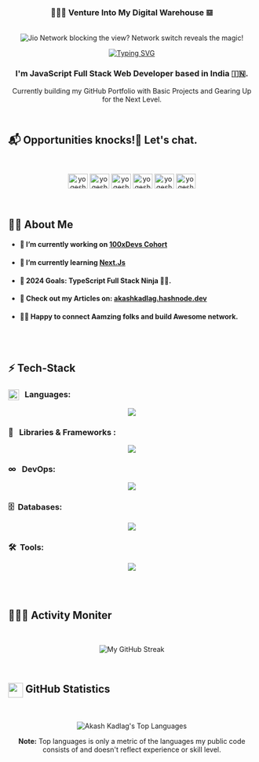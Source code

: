 <h3 align="center">👨🏻‍💻 Venture Into My Digital Warehouse 𝌏</h3>

<!-- Banner -->
<p align="center">  
  <br>
  <img alt="Jio Network blocking the view? Network switch reveals the magic!"  src="./assets/banner.png">
<p/>

<!-- Typing SVG -->
<p align ="center">
  <a href="https://git.io/typing-svg">
    <img src="https://readme-typing-svg.herokuapp.com?font=Fira+Code&duration=1500&pause=500&color=fdb74e&center=true&vCenter=true&lines=Full+Stack+Developer;DevOps+Evangelist;Community+Lead" alt="Typing SVG"/>
  </a>
</p>

<h3 align="center"> 
  I'm JavaScript Full Stack Web Developer based in India 🇮🇳.
</h3>

<p align="center">
  Currently building my GitHub Portfolio with Basic Projects and Gearing Up for the Next Level.
</p>
<br/>

<!-- Social Media Links -->

## 📬 Opportunities knocks!🚪 Let's chat.

<br/>
<div align= center>

<a href="https://twitter.com/yogeshparasharr" target="blank"><img align="center" src="https://raw.githubusercontent.com/rahuldkjain/github-profile-readme-generator/master/src/images/icons/Social/twitter.svg" alt="yogeshparasharr" height="30" width="40" /></a>
<a href="https://fb.com/yogeshparasharr" target="blank"><img align="center" src="https://raw.githubusercontent.com/rahuldkjain/github-profile-readme-generator/master/src/images/icons/Social/facebook.svg" alt="yogeshparasharr" height="30" width="40" /></a>
<a href="https://instagram.com/yogeshparasharr" target="blank"><img align="center" src="https://raw.githubusercontent.com/rahuldkjain/github-profile-readme-generator/master/src/images/icons/Social/instagram.svg" alt="yogeshparasharr" height="30" width="40" /></a>
<a href="https://www.youtube.com/c/yogeshparasharr" target="blank"><img align="center" src="https://raw.githubusercontent.com/rahuldkjain/github-profile-readme-generator/master/src/images/icons/Social/youtube.svg" alt="yogeshparasharr" height="30" width="40" /></a>
<a href="https://www.leetcode.com/yogeshparasharr" target="blank"><img align="center" src="https://raw.githubusercontent.com/rahuldkjain/github-profile-readme-generator/master/src/images/icons/Social/leet-code.svg" alt="yogeshparasharr" height="30" width="40" /></a>
<a href="https://discord.gg/yogeshparasharr" target="blank"><img align="center" src="https://raw.githubusercontent.com/rahuldkjain/github-profile-readme-generator/master/src/images/icons/Social/discord.svg" alt="yogeshparasharr" height="30" width="40" /></a>


</div>
</br>

<!-- More About Me -->

## 🙋‍♂️ About Me

- #### 🔭 I’m currently working on [100xDevs Cohort](https://github.com/KadlagAkash/100xdevs-full-stack-mastery)

- #### 🌱 I’m currently learning <a href="https://nextjs.org/" target="_blank">Next.Js</a>

- #### 🎯 2024 Goals: TypeScript Full Stack Ninja 🥷🏻.

- #### 📝 Check out my Articles on: <a href="https://akashkadlag.hashnode.dev" target="_blank">akashkadlag.hashnode.dev</a>

- #### 🙋🏻 Happy to connect Aamzing folks and build Awesome network.

<br/><br/>

<!-- Techonologies that I'm working with -->

## ⚡️ Tech-Stack

### <img src = "https://media2.giphy.com/media/QssGEmpkyEOhBCb7e1/giphy.gif?cid=ecf05e47a0n3gi1bfqntqmob8g9aid1oyj2wr3ds3mg700bl&rid=giphy.gif" width = 22px align="top"/> &nbsp;&nbsp;Languages:

<div align="center">

<p align="center">
  <img src="https://skillicons.dev/icons?i=html,css,javascript,typescript&theme=dark" />
</p>
</div>

### 🧩 &nbsp;&nbsp;Libraries & Frameworks :

<p align="center">
  <img src="https://skillicons.dev/icons?i=tailwind,react,nodejs,express,nextjs&theme=dark" />
</p>

### ∞ &nbsp; DevOps:

<p align="center">
  <img src="https://skillicons.dev/icons?i=docker,kubernetes,linux&theme=dark" />
</p>

### 🗄️ &nbsp;Databases:

<p align="center">
  <img src="https://skillicons.dev/icons?i=mongo,mysql,postgres&theme=dark" />
</p>

### 🛠️ &nbsp;Tools:

<p align="center">
  <img src="https://skillicons.dev/icons?i=git,github,figma,vscode,bash&theme=dark" />
</p>

<br/><br/>

<!-- GitHub Activity Tracker -->

## 👨🏻‍💻 Activity Moniter

<br/>
<p align="center">
  <img src="https://github-readme-streak-stats-akash-kadlag.vercel.app/?user=KadlagAkash&theme=vision-friendly-dark&hide_border=true&stroke=0000&background=0D1117" alt="My GitHub Streak"/>
</p>

<br/>

<!-- GitHub Stats -->

## <img src="https://media.giphy.com/media/iY8CRBdQXODJSCERIr/giphy.gif" width="30" height="30" align="top"> GitHub Statistics

<br/>
<p align="center">
  <img alt="Akash Kadlag's Top Languages" src="https://github-readme-stats.vercel.app/api/top-langs/?username=KadlagAkash&langs_count=8&count_private=true&layout=compact&theme=vision-friendly-dark&hide_border=true&bg_color=0D1117"/>
<p/>

<p align="center">
  <b>Note:</b> Top languages is only a metric of the languages my public code consists of and doesn't reflect experience or skill level.
</p>

<br/>
